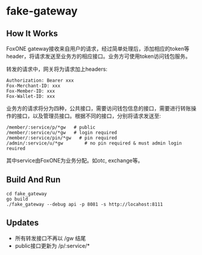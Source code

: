 # fake-gateway

## How It Works

FoxONE gateway接收来自用户的请求，经过简单处理后，添加相应的token等header，将请求发送至业务方的相应接口。业务方可使用token访问钱包服务。

转发的请求中，网关将为请求加上headers:

```text
Authorization: Bearer xxx
Fox-Merchant-ID: xxx
Fox-Member-ID: xxx
Fox-Wallet-ID: xxx
```

业务方的请求将分为四种，公共接口，需要访问钱包信息的接口，需要进行转账操作的接口，以及管理员接口。根据不同的接口，分别将请求发送至:

```text
/member/:service/p/*gw   # public
/member/:service/u/*gw   # login required
/member/:service/pin/*gw   # pin required
/admin/:service/u/*gw        # no pin required & must admin login reuired
```

其中service由FoxONE为业务分配。如otc, exchange等。

## Build And Run

```shell
cd fake_gateway
go build
./fake_gateway --debug api -p 8081 -s http://locahost:8111
```

## Updates

- 所有转发接口不再以 /gw 结尾
- public接口更新为 /p/:service/*
